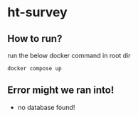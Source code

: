 # ht-survey

## How to run?

run the below docker command in root dir

```
docker compose up
```

## Error might we ran into!

- no database found!
